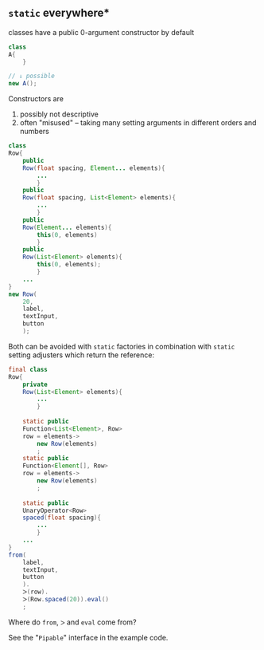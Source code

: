 ## `static` everywhere*

classes have a public 0-argument constructor by default

```java
class
A{
    }

// ↓ possible
new A();
```

Constructors are
1. possibly not descriptive
2. often "misused" – taking many setting arguments in different orders and numbers

```java
class
Row{
    public
    Row(float spacing, Element... elements){
        ...
        }
    public
    Row(float spacing, List<Element> elements){
        ...
        }
    public
    Row(Element... elements){
        this(0, elements)
        }
    public
    Row(List<Element> elements){
        this(0, elements);
        }
    ...
}
new Row(
    20,
    label,
    textInput,
    button
    );
```

Both can be avoided with `static` factories in combination with `static` setting adjusters which return the reference:

```java
final class
Row{
    private
    Row(List<Element> elements){
        ...
        }
    
    static public
    Function<List<Element>, Row>
    row = elements->
        new Row(elements)
        ;
    static public
    Function<Element[], Row>
    row = elements->
        new Row(elements)
        ;
    
    static public
    UnaryOperator<Row>
    spaced(float spacing){
        ...
        }
    ...
}
from(
    label,
    textInput,
    button
    ).
    ᐳ(row).
    ᐳ(Row.spaced(20)).eval()
    ;
```

Where do `from`, `ᐳ` and `eval` come from?

See the "`Pipable`" interface in the example code.
